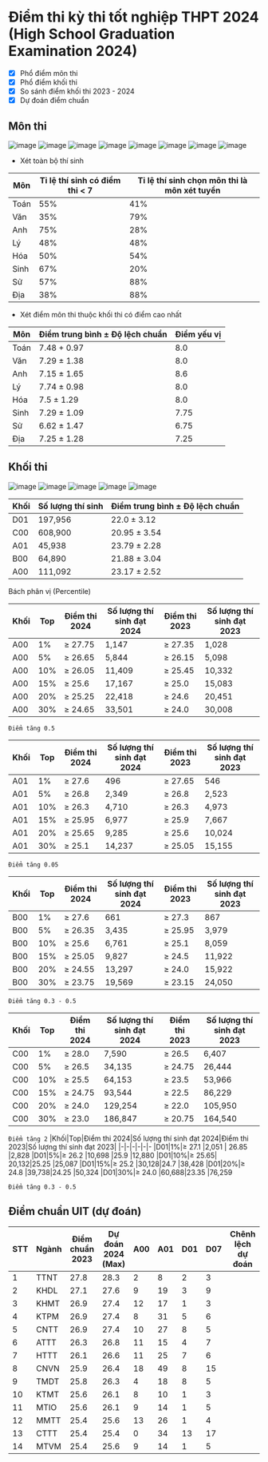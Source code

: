 # Điểm thi kỳ thi tốt nghiệp THPT 2024 (High School Graduation Examination 2024)
- [x] Phổ điểm môn thi
- [x] Phổ điểm khối thi
- [x] So sánh điểm khối thi 2023 - 2024
- [x] Dự đoán điểm chuẩn
## Môn thi
![image](https://github.com/user-attachments/assets/0b686d27-0175-4422-b204-648134947001)
![image](https://github.com/user-attachments/assets/6163e969-a053-4409-8bab-d05320f20f6c)
![image](https://github.com/user-attachments/assets/d8a7c46c-5c04-45c4-b8b2-2e4647961542)
![image](https://github.com/user-attachments/assets/7e58f344-98e1-4a1d-8a8e-a9281cb00c15)
![image](https://github.com/user-attachments/assets/c350b006-4992-4808-96b9-1709c58d2587)
![image](https://github.com/user-attachments/assets/847654f8-9659-40db-a13a-b54dc166759d)
![image](https://github.com/user-attachments/assets/439db9f2-face-42a0-a163-be381f33dee7)
![image](https://github.com/user-attachments/assets/92fde063-065f-4ba7-8ae8-e5d35ef4d2e8)

- Xét toàn bộ thí sinh
  
|Môn|Tỉ lệ thí sinh có điểm thi < 7|Tỉ lệ thí sinh chọn môn thi là môn xét tuyển|
|-|-|-
|Toán|55%|41%|
|Văn|35%|79%|
|Anh|75%|28%|
|Lý|48%|48%|
|Hóa|50%|54%|
|Sinh|67%|20%|
|Sử|57%|88%|
|Địa|38%|88%|

- Xét điểm môn thi thuộc khối thi có điểm cao nhất
  
|Môn|Điểm trung bình ± Độ lệch chuẩn |Điểm yếu vị|
|-|-|-
|Toán|7.48 + 0.97|8.0|
|Văn| 7.29 ± 1.38|8.0|
|Anh|7.15 ± 1.65|8.6|
|Lý|7.74 ± 0.98|8.0|
|Hóa|7.5 ± 1.29|8.0|
|Sinh|7.29 ± 1.09|7.75|
|Sử| 6.62 ± 1.47|6.75|
|Địa|7.25 ± 1.28|7.25| 

## Khối thi

![image](https://github.com/user-attachments/assets/c7523f8e-034c-463a-bf18-24341b24b795)
![image](https://github.com/user-attachments/assets/38ff5a6f-8124-4762-be14-9d5ca899533c)
![image](https://github.com/user-attachments/assets/d34d93ca-34bd-4420-ac82-a16dcbf8070d)
![image](https://github.com/user-attachments/assets/326ea752-4429-413f-b066-14f4ca4eabe5)
![image](https://github.com/user-attachments/assets/237ec2fb-ec22-4aac-8224-e81850920c26)

|Khối|Số lượng thí sinh|Điểm trung bình ± Độ lệch chuẩn|
|-|-|-
|D01 |197,956 |22.0 ± 3.12
|C00 |608,900 |20.95 ± 3.54
|A01 |45,938  |23.79 ± 2.28
|B00 |64,890  |21.88 ± 3.04
|A00 |111,092 |23.17 ± 2.52

Bách phân vị (Percentile)

|Khối|Top|Điểm thi 2024|Số lượng thí sinh đạt 2024|Điểm thi 2023|Số lượng thí sinh đạt 2023|
|-|-|-|-|-|-
|A00|1%|≥ 27.75| 1,147 | ≥ 27.35 |1,028
|A00|5%|≥ 26.65| 5,844 | ≥ 26.15 |5,098
|A00|10%|≥ 26.05| 11,409 | ≥ 25.45 |10,332
|A00|15%|≥ 25.6 |17,167 | ≥ 25.0 |15,083
|A00|20%|≥ 25.25| 22,418 | ≥ 24.6 |20,451
|A00|30%|≥ 24.65| 33,501 | ≥ 24.0 |30,008

``
Điểm tăng 0.5
``

|Khối|Top|Điểm thi 2024|Số lượng thí sinh đạt 2024|Điểm thi 2023|Số lượng thí sinh đạt 2023|
|-|-|-|-|-|-
|A01|1%|≥ 27.6 |496 | ≥ 27.65 |546
|A01|5%|≥ 26.8 |2,349 | ≥ 26.8 |2,523
|A01|10%|≥ 26.3 |4,710 | ≥ 26.3 |4,973
|A01|15%|≥ 25.95 |6,977 | ≥ 25.9 |7,667
|A01|20%|≥ 25.65 |9,285 | ≥ 25.6 |10,024
|A01|30%|≥ 25.1 |14,237 | ≥ 25.05 |15,155

``
Điểm tăng 0.05
``

|Khối|Top|Điểm thi 2024|Số lượng thí sinh đạt 2024|Điểm thi 2023|Số lượng thí sinh đạt 2023|
|-|-|-|-|-|-
|B00|1%|≥ 27.6 |661 | ≥ 27.3 |867
|B00|5%|≥ 26.35 |3,435 | ≥ 25.95 |3,979
|B00|10%|≥ 25.6 |6,761 | ≥ 25.1 |8,059
|B00|15%|≥ 25.05 |9,827 | ≥ 24.5 |11,922
|B00|20%|≥ 24.55 |13,297 | ≥ 24.0 |15,922
|B00|30%|≥ 23.75 |19,569 | ≥ 23.15 |24,050

``
Điểm tăng 0.3 - 0.5
``

|Khối|Top|Điểm thi 2024|Số lượng thí sinh đạt 2024|Điểm thi 2023|Số lượng thí sinh đạt 2023|
|-|-|-|-|-|-
|C00|1%|≥ 28.0 |7,590 | ≥ 26.5 |6,407
|C00|5%|≥ 26.5 |34,135| ≥ 24.75 |26,444
|C00|10%|≥ 25.5 |64,153| ≥ 23.5 |53,966
|C00|15%|≥ 24.75 |93,544| ≥ 22.5 |86,229
|C00|20%|≥ 24.0 |129,254|≥ 22.0 |105,950
|C00|30%|≥ 23.0 |186,847|≥ 20.75 |164,540

``
Điểm tăng 2
``
|Khối|Top|Điểm thi 2024|Số lượng thí sinh đạt 2024|Điểm thi 2023|Số lượng thí sinh đạt 2023|
|-|-|-|-|-|-
|D01|1%|≥ 27.1 |2,051 | 26.85 |2,828
|D01|5%|≥ 26.2 |10,698 |25.9 |12,880
|D01|10%|≥ 25.65| 20,132|25.25 |25,087
|D01|15%|≥ 25.2 |30,128|24.7 |38,428
|D01|20%|≥ 24.8 |39,738|24.25 |50,324
|D01|30%|≥ 24.0 |60,688|23.35 |76,259

``
Điểm tăng 0.3 - 0.5
``
## Điểm chuẩn UIT (dự đoán)

|STT|	Ngành	|Điểm chuẩn 2023|	Dự đoán 2024 (Max)	|A00|	A01|	D01|	D07|Chênh lệch dự đoán|
|-|-|-|-|-|-|-|-|-
|1	|TTNT	|27.8	|28.3	|2	|8	|2	|3|
|2	|KHDL	|27.1	|27.6	|9	|19	|3	|9|
|3	|KHMT	|26.9	|27.4	|12	|17	|1	|3|
|4	|KTPM	|26.9	|27.4	|8	|31	|5	|6|
|5	|CNTT	|26.9	|27.4	|10	|27	|8	|5|
|6	|ATTT	|26.3	|26.8	|11	|15	|4	|7|
|7	|HTTT	|26.1	|26.6	|11	|25	|7	|6|
|8	|CNVN	|25.9	|26.4	|18	|49	|8	|15|
|9	|TMDT	|25.8	|26.3	|4	|18	|8	|5|
|10	|KTMT	|25.6	|26.1	|8	|10	|1	|3|
|11	|MTIO	|25.6	|26.1	|9	|14	|1	|5|
|12	|MMTT	|25.4	|25.6	|13	|26	|1	|4|
|13	|CTTT	|25.4	|25.4	|0	|34	|13	|17|
|14	|MTVM	|25.4	|25.6	|9	|14	|1	|5|

